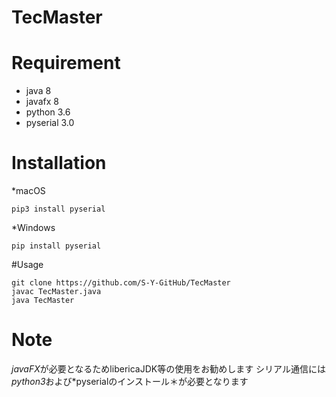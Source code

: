 # TecMaster

# Requirement

* java 8
* javafx 8
* python 3.6
* pyserial 3.0

# Installation

*macOS
```
pip3 install pyserial
```

*Windows
```
pip install pyserial
```

#Usage

```
git clone https://github.com/S-Y-GitHub/TecMaster
javac TecMaster.java
java TecMaster
```

# Note

*javaFX*が必要となるためlibericaJDK等の使用をお勧めします
シリアル通信には*python3*および*pyserialのインストール＊が必要となります
